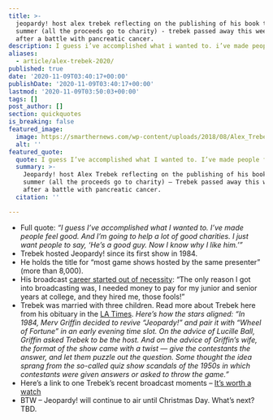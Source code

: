 ```yaml
---
title: >-
  jeopardy! host alex trebek reflecting on the publishing of his book this
  summer (all the proceeds go to charity) - trebek passed away this weekend
  after a battle with pancreatic cancer.
description: I guess i’ve accomplished what i wanted to. i’ve made people feel good.
aliases:
  - article/alex-trebek-2020/
published: true
date: '2020-11-09T03:40:17+00:00'
publishDate: '2020-11-09T03:40:17+00:00'
lastmod: '2020-11-09T03:50:03+00:00'
tags: []
post_author: []
section: quickquotes
is_breaking: false
featured_image:
  image: https://smarthernews.com/wp-content/uploads/2018/08/Alex_Trebek_USAF.jpg
  alt: ''
featured_quote:
  quote: I guess I’ve accomplished what I wanted to. I’ve made people feel good.
  summary: >-
    Jeopardy! host Alex Trebek reflecting on the publishing of his book this
    summer (all the proceeds go to charity) – Trebek passed away this weekend
    after a battle with pancreatic cancer.
  citation: ''

---
```

*   Full quote: _“I guess I’ve accomplished what I wanted to. I’ve made people feel good. And I’m going to help a lot of good charities. I just want people to say, ‘He’s a good guy. Now I know why I like him.’”_ 
*   Trebek hosted Jeopardy! since its first show in 1984.
*   He holds the title for “most game shows hosted by the same presenter” (more than 8,000).
*   His broadcast [career started out of necessity](\"https://www.cbsnews.com/news/alex-trebek-dies-age-80-pancreatic-cancer-jeopardy/\"): “The only reason I got into broadcasting was, I needed money to pay for my junior and senior years at college, and they hired me, those fools!”
*   Trebek was married with three children. Read more about Trebek here from his obituary in the [LA Times](\"https://www.latimes.com/obituaries/story/2020-11-08/alex-trebek-jeopardy-dead\"). _Here’s how the stars aligned: “In 1984, Merv Griffin decided to revive “Jeopardy!” and pair it with “Wheel of Fortune” in an early evening time slot. On the advice of Lucille Ball, Griffin asked Trebek to be the host. And on the advice of Griffin’s wife, the format of the show came with a twist — give the contestants the answer, and let them puzzle out the question. Some thought the idea sprang from the so-called quiz show scandals of the 1950s in which contestants were given answers or asked to throw the game.”_
*   Here’s a link to one Trebek’s recent broadcast moments – [It’s worth a watch](\"https://www.usatoday.com/story/entertainment/tv/2020/11/06/jeopardy-winner-tearfully-thanks-alex-trebek/6193975002/\")
*   BTW – Jeopardy! will continue to air until Christmas Day. What’s next? TBD.